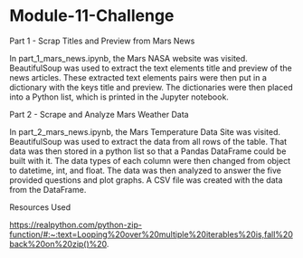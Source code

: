 # Module-11-Challenge
Part 1 - Scrap Titles and Preview from Mars News

In part_1_mars_news.ipynb, the Mars NASA website was visited. BeautifulSoup was used to extract the text elements title and preview of the news articles. These extracted text elements pairs were then put in a dictionary with the keys title and preview. The dictionaries were then placed into a Python list, which is printed in the Jupyter notebook. 

Part 2 - Scrape and Analyze Mars Weather Data

In part_2_mars_news.ipynb, the Mars Temperature Data Site was visited. BeautifulSoup was used to extract the data from all rows of the table. That data was then stored in a python list so that a Pandas DataFrame could be built with it. The data types of each column were then changed from object to datetime, int, and float. The data was then analyzed to answer the five provided questions and plot graphs. A CSV file was created with the data from the DataFrame.  

Resources Used

https://realpython.com/python-zip-function/#:~:text=Looping%20over%20multiple%20iterables%20is,fall%20back%20on%20zip()%20.
